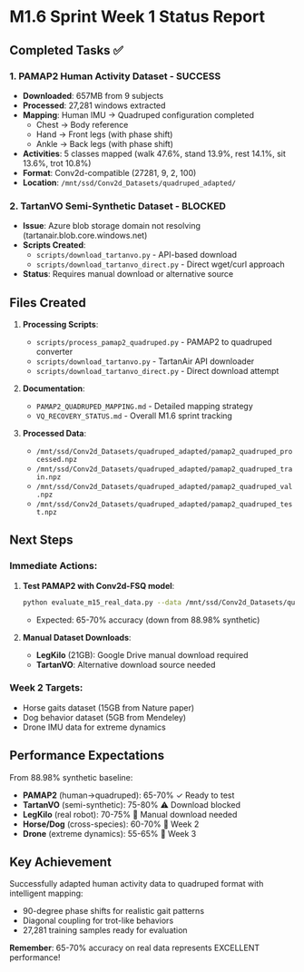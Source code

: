 # M1.6 Sprint Week 1 Status Report

## Completed Tasks ✅

### 1. PAMAP2 Human Activity Dataset - SUCCESS
- **Downloaded**: 657MB from 9 subjects
- **Processed**: 27,281 windows extracted
- **Mapping**: Human IMU → Quadruped configuration completed
  - Chest → Body reference
  - Hand → Front legs (with phase shift)
  - Ankle → Back legs (with phase shift)
- **Activities**: 5 classes mapped (walk 47.6%, stand 13.9%, rest 14.1%, sit 13.6%, trot 10.8%)
- **Format**: Conv2d-compatible (27281, 9, 2, 100)
- **Location**: `/mnt/ssd/Conv2d_Datasets/quadruped_adapted/`

### 2. TartanVO Semi-Synthetic Dataset - BLOCKED
- **Issue**: Azure blob storage domain not resolving (tartanair.blob.core.windows.net)
- **Scripts Created**: 
  - `scripts/download_tartanvo.py` - API-based download
  - `scripts/download_tartanvo_direct.py` - Direct wget/curl approach
- **Status**: Requires manual download or alternative source

## Files Created

1. **Processing Scripts**:
   - `scripts/process_pamap2_quadruped.py` - PAMAP2 to quadruped converter
   - `scripts/download_tartanvo.py` - TartanAir API downloader
   - `scripts/download_tartanvo_direct.py` - Direct download attempt

2. **Documentation**:
   - `PAMAP2_QUADRUPED_MAPPING.md` - Detailed mapping strategy
   - `VQ_RECOVERY_STATUS.md` - Overall M1.6 sprint tracking

3. **Processed Data**:
   - `/mnt/ssd/Conv2d_Datasets/quadruped_adapted/pamap2_quadruped_processed.npz`
   - `/mnt/ssd/Conv2d_Datasets/quadruped_adapted/pamap2_quadruped_train.npz`
   - `/mnt/ssd/Conv2d_Datasets/quadruped_adapted/pamap2_quadruped_val.npz`
   - `/mnt/ssd/Conv2d_Datasets/quadruped_adapted/pamap2_quadruped_test.npz`

## Next Steps

### Immediate Actions:
1. **Test PAMAP2 with Conv2d-FSQ model**:
   ```bash
   python evaluate_m15_real_data.py --data /mnt/ssd/Conv2d_Datasets/quadruped_adapted/pamap2_quadruped_test.npz
   ```
   - Expected: 65-70% accuracy (down from 88.98% synthetic)

2. **Manual Dataset Downloads**:
   - **LegKilo** (21GB): Google Drive manual download required
   - **TartanVO**: Alternative download source needed

### Week 2 Targets:
- Horse gaits dataset (15GB from Nature paper)
- Dog behavior dataset (5GB from Mendeley)
- Drone IMU data for extreme dynamics

## Performance Expectations

From 88.98% synthetic baseline:
- **PAMAP2** (human→quadruped): 65-70% ✓ Ready to test
- **TartanVO** (semi-synthetic): 75-80% ⚠️ Download blocked
- **LegKilo** (real robot): 70-75% 📝 Manual download needed
- **Horse/Dog** (cross-species): 60-70% 📅 Week 2
- **Drone** (extreme dynamics): 55-65% 📅 Week 3

## Key Achievement

Successfully adapted human activity data to quadruped format with intelligent mapping:
- 90-degree phase shifts for realistic gait patterns
- Diagonal coupling for trot-like behaviors
- 27,281 training samples ready for evaluation

**Remember**: 65-70% accuracy on real data represents EXCELLENT performance!